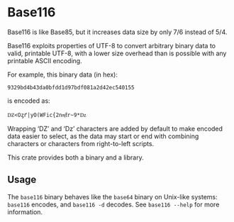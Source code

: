 Base116
=======

Base116 is like Base85, but it increases data size by only 7/6 instead of
5/4.

Base116 exploits properties of UTF-8 to convert arbitrary binary data to
valid, printable UTF-8, with a lower size overhead than is possible with
any printable ASCII encoding.

For example, this binary data (in hex):

```text
9329bd4b43da0bfdd1d97bdf081a2d42ec540155
```

is encoded as:

```text
Ǳ<Oȥґ|yO(WFic{2n㎨r~9*ǲ
```

Wrapping ‘Ǳ’ and ‘ǲ’ characters are added by default to make encoded data
easier to select, as the data may start or end with combining characters or
characters from right-to-left scripts.

This crate provides both a binary and a library.

Usage
-----

The `base116` binary behaves like the `base64` binary on Unix-like systems:
`base116` encodes, and `base116 -d` decodes. See `base116 --help` for more
information.
